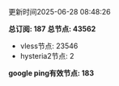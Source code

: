 更新时间2025-06-28 08:48:26

**总订阅: 187**
**总节点: 43562**
- vless节点: 23546
- hysteria2节点: 2

**google ping有效节点: 183**
